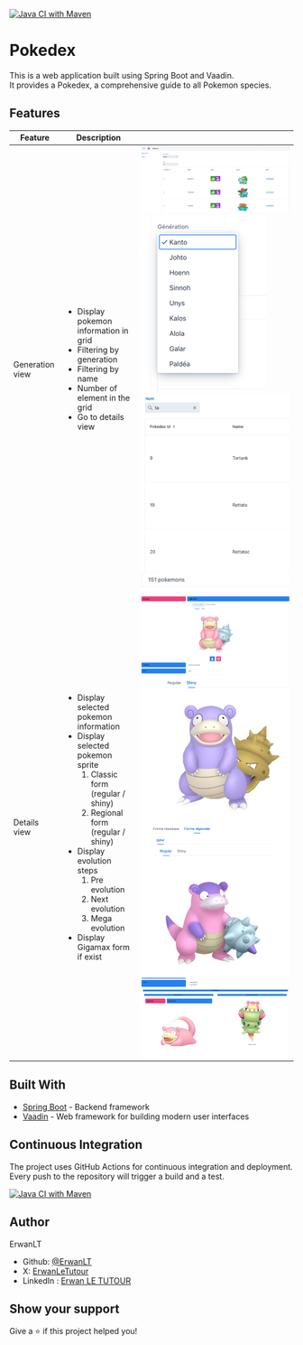 [![Java CI with Maven](https://github.com/ErwanLT/Pokedex/actions/workflows/maven.yml/badge.svg)](https://github.com/ErwanLT/Pokedex/actions/workflows/maven.yml)

# Pokedex
This is a web application built using Spring Boot and Vaadin.<br>
It provides a Pokedex, a comprehensive guide to all Pokemon species.

## Features

| Feature         | Description                                                                                                                                                                                                                                                                                                                               |                                                                                                                                          |
|-----------------|-------------------------------------------------------------------------------------------------------------------------------------------------------------------------------------------------------------------------------------------------------------------------------------------------------------------------------------------|------------------------------------------------------------------------------------------------------------------------------------------|
| Generation view	| <ul><li>Display pokemon information in grid</li></li><li>Filtering by generation</li><li>Filtering by name</li><li>Number of element in the grid</li><li>Go to details view</li></ul> 	                                                                                                                                                   | ![img.png](img/gridView.png) ![filtering.png](img/filtering.png)	![name.png](img/name.png) ![number.png](img/number.png)                 |
| Details view    | <ul><li>Display selected pokemon information</li><li>Display selected pokemon sprite<ol><li>Classic form (regular / shiny)</li><li>Regional form (regular / shiny)</li></ol></li><li>Display evolution steps<ol><li>Pre evolution</li><li>Next evolution</li><li>Mega evolution</li></ol></li><li>Display Gigamax form if exist</li></ul> | ![detailsView1.png](img/detailsView1.png) ![shiny.png](img/shiny.png) ![region.png](img/region.png) ![detailsView2.png](img/detailsView2.png) |



## Built With
* [Spring Boot](https://spring.io/projects/spring-boot) - Backend framework
* [Vaadin](https://vaadin.com/) - Web framework for building modern user interfaces

## Continuous Integration
The project uses GitHub Actions for continuous integration and deployment. Every push to the repository will trigger a build and a test.

[![Java CI with Maven](https://github.com/ErwanLT/Pokedex/actions/workflows/maven.yml/badge.svg)](https://github.com/ErwanLT/Pokedex/actions/workflows/maven.yml)

## Author
ErwanLT
* Github: [@ErwanLT](https://github.com/ErwanLT)
* X: [ErwanLeTutour](https://twitter.com/ErwanLeTutour)
* LinkedIn : [Erwan LE TUTOUR](https://www.linkedin.com/in/erwan-le-tutour/)

## Show your support
Give a ⭐️ if this project helped you!
